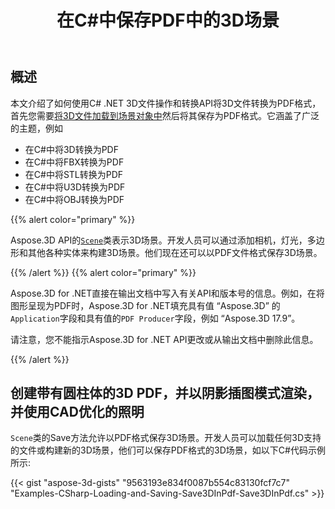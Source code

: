﻿---
title: 在C#中保存PDF中的3D场景
linktitle: 在PDF中保存3D场景
type: docs
weight: 60
url: /zh/net/save-a-3d-scene-in-the-pdf/
description: Aspose.3D API的场景类表示3D场景。开发人员可以通过添加相机，灯光，多边形和其他各种实体来构建3D场景。他们现在还可以以PDF文件格式保存3D场景。
---
## **概述**

本文介绍了如何使用C# .NET 3D文件操作和转换API将3D文件转换为PDF格式，首先您需要[将3D文件加载到场景对象中](https://docs.aspose.com/3d/net/create-and-read-an-existing-3d-scene/)然后将其保存为PDF格式。它涵盖了广泛的主题，例如

- 在C#中将3D转换为PDF
- 在C#中将FBX转换为PDF
- 在C#中将STL转换为PDF
- 在C#中将U3D转换为PDF
- 在C#中将OBJ转换为PDF

{{% alert color="primary" %}} 

Aspose.3D API的[`Scene`](https://reference.aspose.com/3d/net/aspose.threed/scene)类表示3D场景。开发人员可以通过添加相机，灯光，多边形和其他各种实体来构建3D场景。他们现在还可以以PDF文件格式保存3D场景。

{{% /alert %}} {{% alert color="primary" %}} 

Aspose.3D for .NET直接在输出文档中写入有关API和版本号的信息。例如，在将图形呈现为PDF时，Aspose.3D for .NET填充具有值 “Aspose.3D” 的`Application`字段和具有值的`PDF Producer`字段，例如 “Aspose.3D 17.9”。

请注意，您不能指示Aspose.3D for .NET API更改或从输出文档中删除此信息。

{{% /alert %}} 
## **创建带有圆柱体的3D PDF，并以阴影插图模式渲染，并使用CAD优化的照明**
`Scene`类的Save方法允许以PDF格式保存3D场景。开发人员可以加载任何3D支持的文件或构建新的3D场景，他们可以保存PDF格式的3D场景，如以下C#代码示例所示:

{{< gist "aspose-3d-gists" "9563193e834f0087b554c83130fcf7c7" "Examples-CSharp-Loading-and-Saving-Save3DInPdf-Save3DInPdf.cs" >}}
